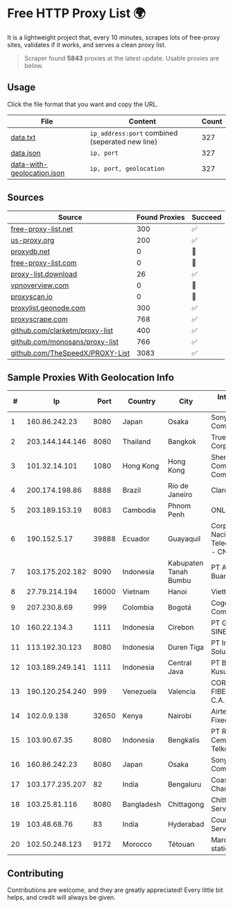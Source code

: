 
# Free HTTP Proxy List 🌍

It is a lightweight project that, every 10 minutes, scrapes lots of free-proxy sites, validates if it works, and serves a clean proxy list.


> Scraper found **5843** proxies at the latest update. Usable proxies are below.

## Usage

Click the file format that you want and copy the URL.


|File|Content|Count|
|----|-------|-----|
|[data.txt](https://raw.githubusercontent.com/themiralay/Proxy-List-World/master/data.txt)|`ip_address:port` combined (seperated new line)|327|
|[data.json](https://raw.githubusercontent.com/themiralay/Proxy-List-World/master/data.json)|`ip, port`|327|
|[data-with-geolocation.json](https://raw.githubusercontent.com/themiralay/Proxy-List-World/master/data-with-geolocation.json)|`ip, port, geolocation`|327|

## Sources

|Source|Found Proxies|Succeed|
|------|-------------|-------|
|[free-proxy-list.net](https://free-proxy-list.net)|300|✅|
|[us-proxy.org](https://www.us-proxy.org)|200|✅|
|[proxydb.net](http://proxydb.net)|0|🚫|
|[free-proxy-list.com](https://free-proxy-list.com/?page=&port=&type%5B%5D=http&type%5B%5D=https&up_time=0&search=Search)|0|🚫|
|[proxy-list.download](https://www.proxy-list.download/HTTP)|26|✅|
|[vpnoverview.com](https://vpnoverview.com/privacy/anonymous-browsing/free-proxy-servers)|0|🚫|
|[proxyscan.io](https://www.proxyscan.io)|0|🚫|
|[proxylist.geonode.com](https://proxylist.geonode.com/api/proxy-list?limit=300&page=1&sort_by=lastChecked&sort_type=desc&protocols=http,https)|300|✅|
|[proxyscrape.com](https://api.proxyscrape.com/v2/?request=displayproxies&protocol=http&timeout=10000&country=all&ssl=all&anonymity=all)|768|✅|
|[github.com/clarketm/proxy-list](https://raw.githubusercontent.com/clarketm/proxy-list/master/proxy-list-raw.txt)|400|✅|
|[github.com/monosans/proxy-list](https://raw.githubusercontent.com/monosans/proxy-list/main/proxies/http.txt)|766|✅|
|[github.com/TheSpeedX/PROXY-List](https://raw.githubusercontent.com/TheSpeedX/PROXY-List/master/http.txt)|3083|✅|


## Sample Proxies With Geolocation Info

|#|Ip|Port|Country|City|Internet Service Provider|
|-|--|----|-------|----|-------------------------|
|1|160.86.242.23|8080|Japan|Osaka|Sony Network Communications Inc|
|2|203.144.144.146|8080|Thailand|Bangkok|True Internet Corporation CO. Ltd.|
|3|101.32.14.101|1080|Hong Kong|Hong Kong|Shenzhen Tencent Computer Systems Company Limited|
|4|200.174.198.86|8888|Brazil|Rio de Janeiro|Claro S.A|
|5|203.189.153.19|8083|Cambodia|Phnom Penh|ONLINE|
|6|190.152.5.17|39888|Ecuador|Guayaquil|Corporacion Nacional De Telecomunicaciones - CNT EP|
|7|103.175.202.182|8090|Indonesia|Kabupaten Tanah Bumbu|PT Ameera Mega Buana|
|8|27.79.214.194|16000|Vietnam|Hanoi|Viettel Corporation|
|9|207.230.8.69|999|Colombia|Bogotá|Cogent Communications|
|10|160.22.134.3|1111|Indonesia|Cirebon|PT GALAXY SINERGI NETWORK|
|11|113.192.30.123|8080|Indonesia|Duren Tiga|PT Indo Telemedia Solusi|
|12|103.189.249.141|1111|Indonesia|Central Java|PT Berkah Media Kusuma Vision|
|13|190.120.254.240|999|Venezuela|Valencia|CORPORACION FIBEX TELECOM, C.A.|
|14|102.0.9.138|32650|Kenya|Nairobi|Airtel KE Mobile & Fixed Internet|
|15|103.90.67.35|8080|Indonesia|Bengkalis|PT Rajawali Bintang Cemerlang Telkomedia|
|16|160.86.242.23|8080|Japan|Osaka|Sony Network Communications Inc|
|17|103.177.235.207|82|India|Bengaluru|Coastal Live Channel|
|18|103.25.81.116|8080|Bangladesh|Chittagong|Chittagong Telecom Services Limited|
|19|103.48.68.76|83|India|Hyderabad|Country Online Services PVT LTD|
|20|102.50.248.123|9172|Morocco|Tétouan|Maroc telecom static ip adress|



## Contributing

Contributions are welcome, and they are greatly appreciated! Every
little bit helps, and credit will always be given.

